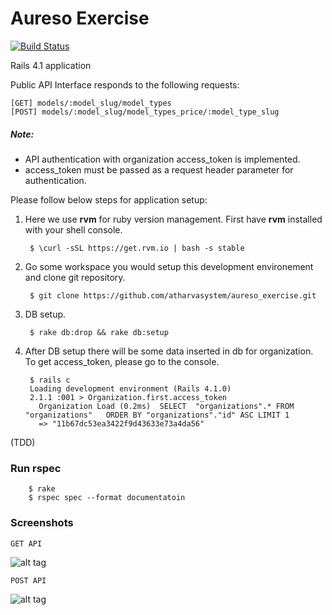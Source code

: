 # Aureso Exercise
[![Build Status](https://travis-ci.org/atharvasystem/aureso_exercise.svg?branch=master)](https://travis-ci.org/atharvasystem/aureso_exercise)

Rails 4.1 application

Public API Interface responds to the following requests:

    [GET] models/:model_slug/model_types
    [POST] models/:model_slug/model_types_price/:model_type_slug

##### Note:

* API authentication with organization access_token is implemented.
* access_token must be passed as a request header parameter for authentication.

Please follow below steps for application setup:

1. Here we use **rvm** for ruby version management. First have **rvm** installed with your shell console.

        $ \curl -sSL https://get.rvm.io | bash -s stable

2. Go some workspace you would setup this development environement and clone git repository.

        $ git clone https://github.com/atharvasystem/aureso_exercise.git

3. DB setup.

        $ rake db:drop && rake db:setup

4. After DB setup there will be some data inserted in db for organization. To get access_token, please go to the console.

        $ rails c
        Loading development environment (Rails 4.1.0)
        2.1.1 :001 > Organization.first.access_token
          Organization Load (0.2ms)  SELECT  "organizations".* FROM "organizations"   ORDER BY "organizations"."id" ASC LIMIT 1
          => "11b67dc53ea3422f9d43633e73a4da56" 


(TDD)

### Run rspec
        $ rake
        $ rspec spec --format documentatoin

### Screenshots

    GET API
![alt tag](https://raw.githubusercontent.com/atharvasystem/aureso_exercise/master/public/Screenshot_GET_API.png)

    POST API
![alt tag](https://raw.githubusercontent.com/atharvasystem/aureso_exercise/master/public/Screenshot_POST_API.png)
